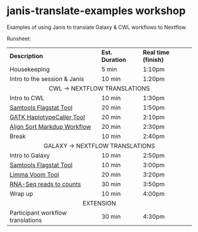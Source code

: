 
# janis-translate-examples workshop

Examples of using Janis to translate Galaxy &amp; CWL workflows to Nextflow.

Runsheet:

<table>
  <tr>
    <td><b>Description</b></td>
    <td><b>Est. Duration</b></td>
    <td><b>Real time (finish)</b></td>
  </tr>
  <tr>
    <td>Housekeeping</td>
    <td>5 min</td>
    <td>1:10pm</td>
  </tr>
  <tr>
    <td>Intro to the session & Janis</td>
    <td>10 min</td>
    <td>1:20pm</td>
  </tr>
  <tr>
    <td colspan=3 style="text-align: center">CWL → NEXTFLOW TRANSLATIONS</td>
  </tr>
  <tr>
    <td>Intro to CWL</td>
    <td>10 min</td>
    <td>1:30pm</td>
  </tr>
  <tr>
    <td><a href="cwl/tools/samtools_flagstat/tutorial.md">Samtools Flagstat Tool</a></td>
    <td>20 min</td>
    <td>1:50pm</td>
  </tr>
  <tr>
    <td><a href="cwl/tools/gatk_haplotype_caller/tutorial.md">GATK HaplotypeCaller Tool</a</td>
    <td>20 min</td>
    <td>2:10pm</td>
  </tr>
  <tr>
    <td><a href="cwl/workflows/align_sort_markdup/tutorial.md">Align Sort Markdup Workflow</a</td>
    <td>20 min</td>
    <td>2:30pm</td>
  </tr>
  <tr>
    <td>Break</td>
    <td>10 min</td>
    <td>2:40pm</td>
  </tr>
  <tr>
    <td colspan=3 style="text-align: center">GALAXY → NEXTFLOW TRANSLATIONS</td>
  </tr>
  <tr>
    <td>Intro to Galaxy</td>
    <td>10 min</td>
    <td>2:50pm</td>
  </tr>
  <tr>
    <td><a href="galaxy/tools/samtools_flagstat/tutorial.md">Samtools Flagstat Tool</a></td>
    <td>10 min</td>
    <td>3:00pm</td>
  </tr>
  <tr>
    <td><a href="galaxy/tools/limma_voom/tutorial.md">Limma Voom Tool</a></td>
    <td>20 min</td>
    <td>3:20pm</td>
  </tr>
  <tr>
    <td><a href="galaxy/workflows/rnaseq_reads_to_counts/tutorial.md">RNA-Seq reads to counts</a></td>
    <td>30 min</td>
    <td>3:50pm</td>
  </tr>
  <tr>
    <td>Wrap up</td>
    <td>10 min</td>
    <td>4:00pm</td>
  </tr>
  <tr>
    <td colspan=3 style="text-align: center">EXTENSION</td>
  </tr>
  <tr>
    <td>Participant workflow translations</td>
    <td>30 min</td>
    <td>4:30pm</td>
  </tr>
</table>



